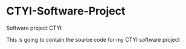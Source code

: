 # CTYI-Software-Project
Software project CTYI

This is going to contain the source code for my CTYI software project
